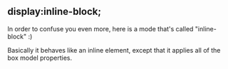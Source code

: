 ## display:inline-block;

In order to confuse you even more, here is a mode that's called "inline-block" :)

Basically it behaves like an inline element, except that it applies all of the box model properties.